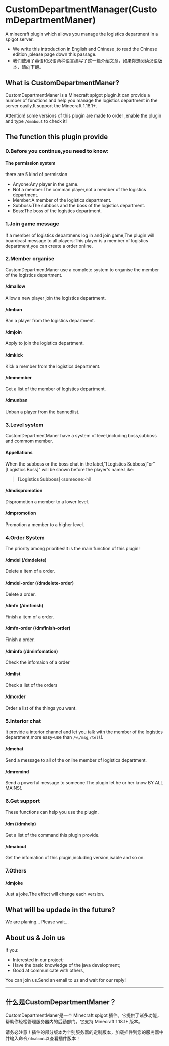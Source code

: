 # CustomDepartmentManager(CustomDepartmentManer)
A minecraft plugin which allows you manage the logistics department in a spigot server.

- We write this introduction in English and Chinese ,to read the Chinese edition ,please page down this passage.
- 我们使用了英语和汉语两种语言编写了这一篇介绍文章，如果你想阅读汉语版本，请向下翻。

## What is CustomDepartmentManer?
CustomDepartmentManer is a Minecraft spigot plugin.It can provide a number of functions and help you manage the logistics department in the server easily.It support the Minecraft 1.18.1+.

Attention! some versions of this plugin are made to order ,enable the plugin and type ``/dmabout`` to check it!

## The function this plugin provide
### 0.Before you continue,you need to know:
#### The permission system
there are 5 kind of permission
- Anyone:Any player in the game.
- Not a member:The comman player,not a member of the logistics department.
- Member:A member of the logistics department.
- Subboss:The subboss and the boss of the logistics department.
- Boss:The boss of the logistics department.
### 1.Join game message
If a member of logistics departmens log in and join game,The plugin will boardcast message to all players:This player is a member of logistics department,you can create a order online.
### 2.Member organise
CustomDepartmentManer use a complete system to organise the member of the logistics department.
#### /dmallow
Allow a new player join the logistics department.
#### /dmban
Ban a player from the logistics department.
#### /dmjoin
Apply to join the logistics department.
#### /dmkick
Kick a member from the logistics department.
#### /dmmember
Get a list of the member of logistics department.
#### /dmunban
Unban a player from the bannedlist.
### 3.Level system
CustomDepartmentManer have a system of level,including boss,subboss and commom member.
#### Appellations
When the subboss or the boss chat in the label,"[Logistics Subboss]"or"[Logistics Boss]" will be shown before the player's name.Like:

> **[Logistics Subboss]**<**someone**>hi!
#### /dmdispromotion
Dispromotion a member to a lower level.
#### /dmpromotion
Promotion a member to a higher level.
### 4.Order System
The priority among priorities!It is the main function of this plugin!
#### /dmdel (/dmdelete)
Delete a item of a order.
#### /dmdel-order (/dmdelete-order)
Delete a order.
#### /dmfn (/dmfinish)
Finish a item of a order.
#### /dmfn-order (/dmfinish-order)
Finish a order.
#### /dminfo (/dminfomation)
Check the infomaion of a order
#### /dmlist
Check a list of the orders
#### /dmorder
Order a list of the things you want.
### 5.Interior chat
It provide a interior channel and let you talk with the member of the logistics department,more easy-use than `/w`,`/msg`,`/tell`!.
#### /dmchat
Send a message to all of the online member of logistics department.
#### /dmremind
Send a powerful message to someone.The plugin let he or her know BY ALL MAINS!.
### 6.Get support
These functions can help you use the plugin.
#### /dm (/dmhelp)
Get a list of the command this plugin provide.
#### /dmabout
Get the infomation of this plugin,including version,isable and so on.
### 7.Others
#### /dmjoke
Just a joke.The effect will change each version.
## What will be updade in the future?
We are planing... Please wait...
## About us & Join us
If you:
- Interested in our project;
- Have the basic knowledge of the java development;
- Good at communicate with others,

You can join us.Send an email to us and wait for our reply!
***************
## 什么是CustomDepartmentManer？
CustomDepartmentManer是一个 Minecraft spigot 插件。它提供了诸多功能，帮助你轻松管理服务器内的后勤部门。它支持 Minecraft 1.18.1+ 版本。

请务必注意！插件的部分版本为个别服务器的定制版本，加载插件到您的服务器中并输入命令``/dmabout``以查看插件版本！
